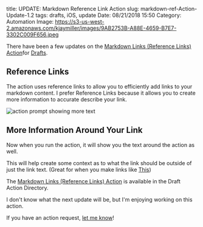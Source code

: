 title: UPDATE: Markdown Reference Link Action 
slug: markdown-ref-Action-Update-1.2
tags: drafts, iOS, update 
Date: 08/21/2018 15:50
Category: Automation
Image: https://s3-us-west-2.amazonaws.com/kjaymiller/images/9AB2753B-A88E-4659-B7E7-3302C009F656.jpeg

There have been a few updates on the [Markdown Links (Reference Links) Action][1]for [Drafts][2]. 

## Reference Links
The action uses reference links to allow you to efficiently add links to your markdown content. I prefer Reference Links because it allows you to create more information to accurate describe your link. 

![action prompt showing more text][5]

## More Information Around Your Link
Now when you run the action, it will show you the text around the action as well. 

This will help create some context as to what the link should be outside of just the link text. (Great for when you make links like 
[This][3])

The [Markdown Links (Reference Links) Action][1] is available in the Draft Action Directory. 

I don't know what the next update will be, but I'm enjoying working on this action. 

If you have an action request, [let me know][4]!

[1]: https://actions.getdrafts.com/a/1OA
[2]: https://getdrafts.com "Drafts"
[3]: # "Link to No Where"
[4]: https://kjaymiller.github.io/pages/contact.html "Contact Page"
[5]: https://s3-us-west-2.amazonaws.com/kjaymiller/images/9AB2753B-A88E-4659-B7E7-3302C009F656.jpeg "prompt showing more text"